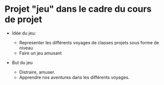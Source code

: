 # Projet "jeu" dans le cadre du cours de projet 

- Idée du jeu:
  * Representer les différents voyages de classes projets sous forme de niveau
  * Faire un jeu amusant
    
- But du jeu
  * Distraire, amuser.
  * Apprendre nos aventures dans les différents voyages.


